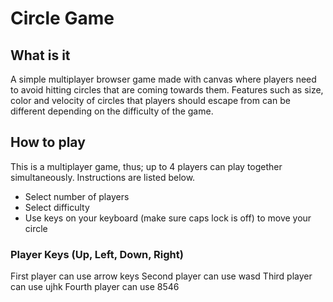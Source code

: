 # Circle Game 

## What is it 
A simple multiplayer browser game made with canvas where players need to avoid hitting circles that are coming towards them. Features such as size, color and velocity of circles that players should escape from can be different depending on the difficulty of the game. 

## How to play 
This is a multiplayer game, thus; up to 4 players can play together simultaneously. Instructions are listed below. 

- Select number of players 
- Select difficulty 
- Use keys on your keyboard (make sure caps lock is off) to move your circle

### Player Keys (Up, Left, Down, Right)
First player can use arrow keys 
Second player can use wasd 
Third player can use ujhk 
Fourth player can use 8546 

